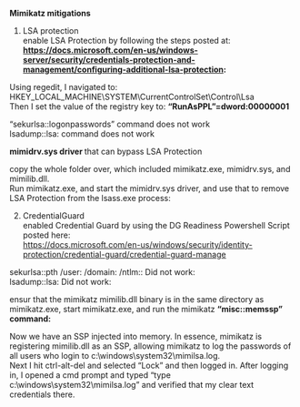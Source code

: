 <b> Mimikatz mitigations </b> 

1. LSA protection  <br>
enable LSA Protection by following the steps posted at: <b>
https://docs.microsoft.com/en-us/windows-server/security/credentials-protection-and-management/configuring-additional-lsa-protection: </b>

Using regedit, I navigated to: HKEY_LOCAL_MACHINE\SYSTEM\CurrentControlSet\Control\Lsa <br>
Then I set the value of the registry key to: <b> “RunAsPPL”=dword:00000001 </b>

“sekurlsa::logonpasswords” command does not work  <br>
lsadump::lsa:   command does not work


<b>mimidrv.sys driver </b> that can bypass LSA Protection

copy the whole folder over, which included mimikatz.exe, mimidrv.sys, and mimilib.dll. <br>
Run mimikatz.exe, and start the mimidrv.sys driver, and use that to remove LSA Protection from the lsass.exe process:

2. CredentialGuard  <br>
enabled Credential Guard by using the DG Readiness Powershell Script posted here: <br>
https://docs.microsoft.com/en-us/windows/security/identity-protection/credential-guard/credential-guard-manage

sekurlsa::pth /user:<user> /domain:<domain> /ntlm:<ntlmhash>: Did not work: <br>
lsadump::lsa: Did not work: <br>

ensur that the mimikatz mimilib.dll binary is in the same directory as mimikatz.exe, start mimikatz.exe,  and run the mimikatz <b> “misc::memssp” command: </b>


Now we have an SSP injected into memory. In essence, mimikatz is registering mimilib.dll as an SSP, allowing mimikatz to log the passwords of all users who login to c:\windows\system32\mimilsa.log. <br> 
Next I hit ctrl-alt-del and selected “Lock” and then logged in. After logging in, I opened a cmd prompt and typed “type c:\windows\system32\mimilsa.log” and verified that my clear text credentials there.
